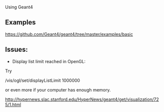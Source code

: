 Using Geant4

Examples
---------

https://github.com/Geant4/geant4/tree/master/examples/basic


Issues:
-------

- Display list limit reached in OpenGL:

Try

  /vis/ogl/set/displayListLimit 1000000

or even more if your computer has enough memory.

http://hypernews.slac.stanford.edu/HyperNews/geant4/get/visualization/725/1.html

